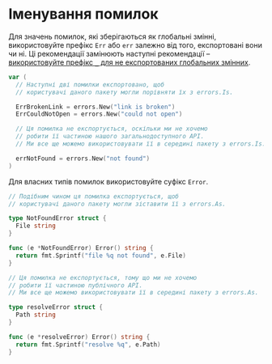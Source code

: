 # Іменування помилок

Для значень помилок, які зберігаються як глобальні змінні,
використовуйте префікс `Err` або `err` залежно від того, експортовані вони чи ні.
Ці рекомендації замінюють наступні рекомендації – [використовуйте префікс `_` для не експортованих глобальних змінних](global-name.md).
```go
var (
  // Наступні дві помилки експортовано, щоб
  // користувачі даного пакету могли порівняти їх з errors.Is.

  ErrBrokenLink = errors.New("link is broken")
  ErrCouldNotOpen = errors.New("could not open")

  // Ця помилка не експортується, оскільки ми не хочемо
  // робити її частиною нашого загальнодоступного API.
  // Ми все ще можемо використовувати її в середині пакету з errors.Is.

  errNotFound = errors.New("not found")
)
```

Для власних типів помилок використовуйте суфікс `Error`.

```go
// Подібним чином ця помилка експортується, щоб
// користувачі даного пакету могли зіставити її з errors.As.

type NotFoundError struct {
  File string
}

func (e *NotFoundError) Error() string {
  return fmt.Sprintf("file %q not found", e.File)
}

// Ця помилка не експортується, тому що ми не хочемо
// робити її частиною публічного API.
// Ми все ще можемо використовувати її в середині пакету з errors.As.

type resolveError struct {
  Path string
}

func (e *resolveError) Error() string {
  return fmt.Sprintf("resolve %q", e.Path)
}
```
